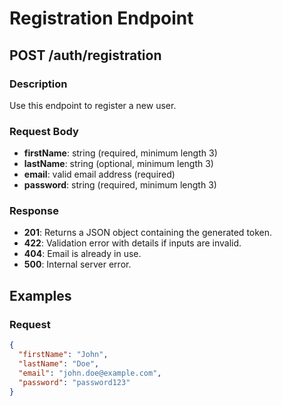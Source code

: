 # Registration Endpoint

## POST /auth/registration

### Description
Use this endpoint to register a new user.

### Request Body
- **firstName**: string (required, minimum length 3)  
- **lastName**: string (optional, minimum length 3)  
- **email**: valid email address (required)  
- **password**: string (required, minimum length 3)  

### Response
- **201**: Returns a JSON object containing the generated token.  
- **422**: Validation error with details if inputs are invalid.  
- **404**: Email is already in use.  
- **500**: Internal server error.

## Examples

### Request
```json
{
  "firstName": "John",
  "lastName": "Doe",
  "email": "john.doe@example.com",
  "password": "password123"
}

